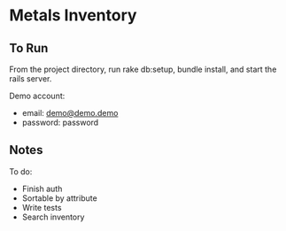 Metals Inventory
================

To Run
------

From the project directory, run rake db:setup, bundle install, and start the rails server.

Demo account:
- email: demo@demo.demo
- password: password


Notes
-----

To do:
- Finish auth
- Sortable by attribute
- Write tests
- Search inventory
